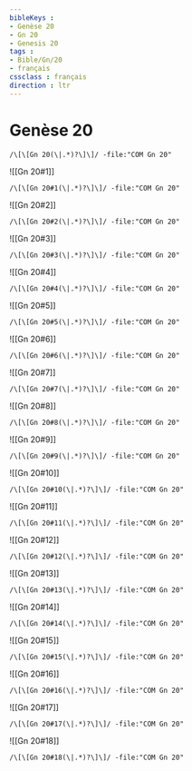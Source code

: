```yaml
---
bibleKeys : 
- Genèse 20
- Gn 20
- Genesis 20
tags : 
- Bible/Gn/20
- français
cssclass : français
direction : ltr
---
```


# Genèse 20

```query
/\[\[Gn 20(\|.*)?\]\]/ -file:"COM Gn 20"
```



![[Gn 20#1]]

```query
/\[\[Gn 20#1(\|.*)?\]\]/ -file:"COM Gn 20"
```

![[Gn 20#2]]

```query
/\[\[Gn 20#2(\|.*)?\]\]/ -file:"COM Gn 20"
```

![[Gn 20#3]]

```query
/\[\[Gn 20#3(\|.*)?\]\]/ -file:"COM Gn 20"
```

![[Gn 20#4]]

```query
/\[\[Gn 20#4(\|.*)?\]\]/ -file:"COM Gn 20"
```

![[Gn 20#5]]

```query
/\[\[Gn 20#5(\|.*)?\]\]/ -file:"COM Gn 20"
```

![[Gn 20#6]]

```query
/\[\[Gn 20#6(\|.*)?\]\]/ -file:"COM Gn 20"
```

![[Gn 20#7]]

```query
/\[\[Gn 20#7(\|.*)?\]\]/ -file:"COM Gn 20"
```

![[Gn 20#8]]

```query
/\[\[Gn 20#8(\|.*)?\]\]/ -file:"COM Gn 20"
```

![[Gn 20#9]]

```query
/\[\[Gn 20#9(\|.*)?\]\]/ -file:"COM Gn 20"
```

![[Gn 20#10]]

```query
/\[\[Gn 20#10(\|.*)?\]\]/ -file:"COM Gn 20"
```

![[Gn 20#11]]

```query
/\[\[Gn 20#11(\|.*)?\]\]/ -file:"COM Gn 20"
```

![[Gn 20#12]]

```query
/\[\[Gn 20#12(\|.*)?\]\]/ -file:"COM Gn 20"
```

![[Gn 20#13]]

```query
/\[\[Gn 20#13(\|.*)?\]\]/ -file:"COM Gn 20"
```

![[Gn 20#14]]

```query
/\[\[Gn 20#14(\|.*)?\]\]/ -file:"COM Gn 20"
```

![[Gn 20#15]]

```query
/\[\[Gn 20#15(\|.*)?\]\]/ -file:"COM Gn 20"
```

![[Gn 20#16]]

```query
/\[\[Gn 20#16(\|.*)?\]\]/ -file:"COM Gn 20"
```

![[Gn 20#17]]

```query
/\[\[Gn 20#17(\|.*)?\]\]/ -file:"COM Gn 20"
```

![[Gn 20#18]]

```query
/\[\[Gn 20#18(\|.*)?\]\]/ -file:"COM Gn 20"
```

